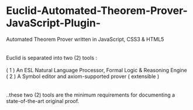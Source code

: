 # Euclid-Automated-Theorem-Prover-JavaScript-Plugin-
Automated Theorem Prover written in JavaScript, CSS3 &amp; HTML5 <br/>
<br/>
<br/>
Euclid is separated into two (2) tools :<br/>
<br/>
( 1 ) An ESL Natural Language Processor, Formal Logic & Reasoning Engine<br/>
( 2 ) A Symbol editor and axiom-supported prover ( extensible )<br/>
<br/>
<br/>
..these two (2) tools are the minimum requirements for documenting a state-of-the-art original proof.
